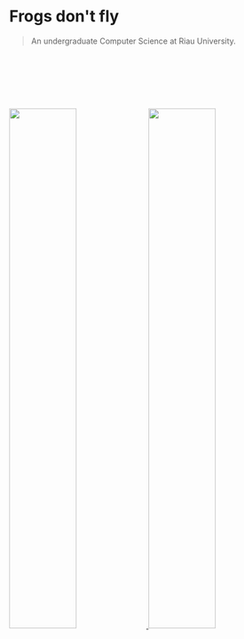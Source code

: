 # **Frogs don't fly**
  
> An undergraduate Computer Science at Riau University. 
 
&nbsp;  
&nbsp;  
&nbsp;  
&nbsp;  
&nbsp;  


<p align="left">
<a href="https://github.com/muhammadaufa07">
  <img width="49%" src="https://github-readme-stats-eight-theta.vercel.app/api?username=muhammadaufa07&show_icons=true&theme=algolia&include_all_commits=true&count_private=true"/>
  <img width="49%" src="https://github-readme-stats-eight-theta.vercel.app/api/top-langs/?username=muhammadaufa07&layout=compact&langs_count=8&include_all_commits=true&theme=algolia"/>
</a>
</p>

